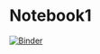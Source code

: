 # Notebook1
[![Binder](https://mybinder.org/badge_logo.svg)](https://mybinder.org/v2/gh/Sjari5/Notebook1/HEAD)
